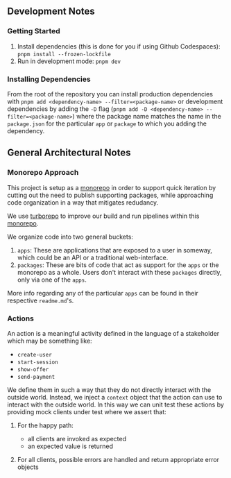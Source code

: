 ## Development Notes

### Getting Started

1. Install dependencies (this is done for you if using Github Codespaces): `pnpm install --frozen-lockfile`
2. Run in development mode: `pnpm dev`

### Installing Dependencies

From the root of the repository you can install production dependencies with `pnpm add <dependency-name> --filter=<package-name>` or development dependencies by adding the `-D` flag (`pnpm add -D <dependency-name> --filter=<package-name>`) where the package name matches the name in the `package.json` for the particular `app` or `package` to which you adding the dependency.

## General Architectural Notes

### Monorepo Approach

This project is setup as a [monorepo](https://en.wikipedia.org/wiki/Monorepo) in order to support quick iteration by cutting out the need to publish supporting packages, while approaching code organization in a way that mitigates redudancy.

We use [turborepo](https://turbo.build/repo) to improve our build and run pipelines within this [monorepo](https://en.wikipedia.org/wiki/Monorepo).

We organize code into two general buckets:

1. `apps`: These are applications that are exposed to a user in someway, which could be an API or a traditional web-interface.
2. `packages`: These are bits of code that act as support for the `apps` or the monorepo as a whole. Users don't interact with these `packages` directly, only via one of the `apps`.

More info regarding any of the particular `apps` can be found in their respective `readme.md`'s.

### Actions

An action is a meaningful activity defined in the language of a stakeholder which may be something like:

- `create-user`
- `start-session`
- `show-offer`
- `send-payment`

We define them in such a way that they do not directly interact with the outside world. Instead, we inject a `context` object that the action can use to interact with the outside world. In this way we can unit test these actions by providing mock clients under test where we assert that:

1. For the happy path:

   - all clients are invoked as expected
   - an expected value is returned

2. For all clients, possible errors are handled and return appropriate error objects
